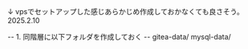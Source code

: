 ↓ vpsでセットアップした感じあらかじめ作成しておかなくても良さそう。2025.2.10

-- 1. 同階層に以下フォルダを作成しておく --
    gitea-data/
    mysql-data/

